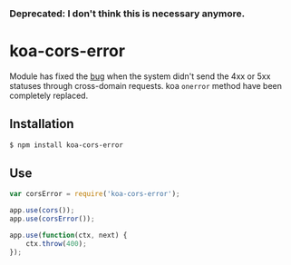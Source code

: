 ### Deprecated: I don't think this is necessary anymore.
# koa-cors-error

Module has fixed the [bug](https://github.com/evert0n/koa-cors/issues/17) when the system didn't send the 4xx or 5xx statuses through cross-domain requests.
koa `onerror` method have been completely replaced.


## Installation

```sh
$ npm install koa-cors-error
```


## Use
```javascript
var corsError = require('koa-cors-error');

app.use(cors());
app.use(corsError());

app.use(function(ctx, next) {
    ctx.throw(400);
});
```
